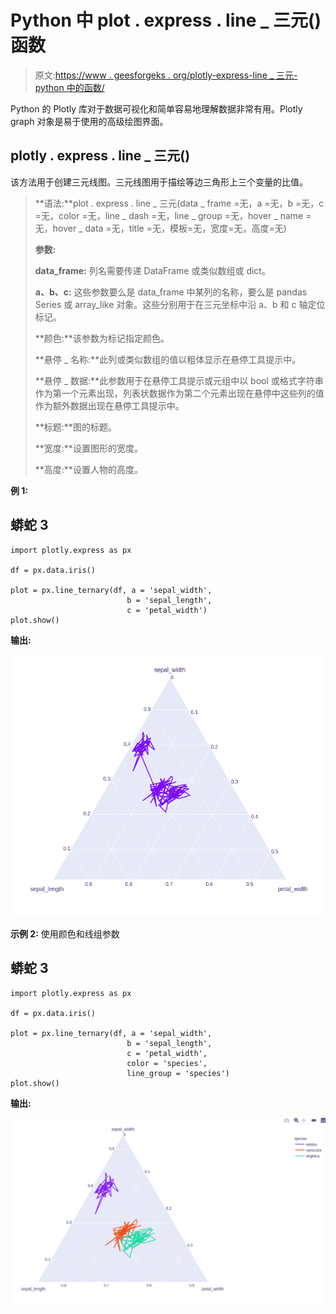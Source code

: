 # Python 中 plot . express . line _ 三元()函数

> 原文:[https://www . geesforgeks . org/plotly-express-line _ 三元-python 中的函数/](https://www.geeksforgeeks.org/plotly-express-line_ternary-function-in-python/)

Python 的 Plotly 库对于数据可视化和简单容易地理解数据非常有用。Plotly graph 对象是易于使用的高级绘图界面。

## plotly . express . line _ 三元()

该方法用于创建三元线图。三元线图用于描绘等边三角形上三个变量的比值。

> **语法:**plot . express . line _ 三元(data _ frame =无，a =无，b =无，c =无，color =无，line _ dash =无，line _ group =无，hover _ name =无，hover _ data =无，title =无，模板=无，宽度=无，高度=无)
> 
> **参数:**
> 
> **data_frame:** 列名需要传递 DataFrame 或类似数组或 dict。
> 
> **a、b、c:** 这些参数要么是 data_frame 中某列的名称，要么是 pandas Series 或 array_like 对象。这些分别用于在三元坐标中沿 a、b 和 c 轴定位标记。
> 
> **颜色:**该参数为标记指定颜色。
> 
> **悬停 _ 名称:**此列或类似数组的值以粗体显示在悬停工具提示中。
> 
> **悬停 _ 数据:**此参数用于在悬停工具提示或元组中以 bool 或格式字符串作为第一个元素出现，列表状数据作为第二个元素出现在悬停中这些列的值作为额外数据出现在悬停工具提示中。
> 
> **标题:**图的标题。
> 
> **宽度:**设置图形的宽度。
> 
> **高度:**设置人物的高度。

**例 1:**

## 蟒蛇 3

```
import plotly.express as px

df = px.data.iris()

plot = px.line_ternary(df, a = 'sepal_width',
                          b = 'sepal_length', 
                          c = 'petal_width')
plot.show()
```

**输出:**

![](img/5aa7e6e611838c08c0c849311202db31.png)

**示例 2:** 使用颜色和线组参数

## 蟒蛇 3

```
import plotly.express as px

df = px.data.iris()

plot = px.line_ternary(df, a = 'sepal_width',
                          b = 'sepal_length', 
                          c = 'petal_width', 
                          color = 'species',
                          line_group = 'species')
plot.show()
```

**输出:**

![](img/90cdec86e04d629bacaa53952b74e021.png)